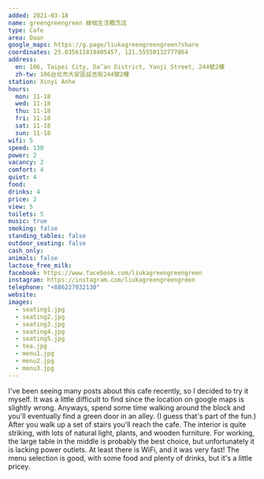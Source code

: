 ```yaml
---
added: 2021-03-18
name: greengreengreen 綠咖生活概念店
type: Cafe
area: Daan
google_maps: https://g.page/liukagreengreengreen?share
coordinates: 25.035611819405457, 121.55550132777864
address:
  en: 106, Taipei City, Da’an District, Yanji Street, 244號2樓
  zh-tw: 106台北市大安區延吉街244號2樓
station: Xinyi Anhe
hours:
  mon: 11-18
  wed: 11-18
  thu: 11-18
  fri: 11-18
  sat: 11-18
  sun: 11-18
wifi: 5
speed: 130
power: 2
vacancy: 2
comfort: 4
quiet: 4
food: 
drinks: 4
price: 2
view: 5
toilets: 5
music: true
smoking: false
standing_tables: false
outdoor_seating: false
cash_only: 
animals: false
lactose_free_milk: 
facebook: https://www.facebook.com/liukagreengreengreen
instagram: https://instagram.com/liukagreengreengreen
telephone: "+886227032130"
website: 
images:
  - seating1.jpg
  - seating2.jpg
  - seating3.jpg
  - seating4.jpg
  - seating5.jpg
  - tea.jpg
  - menu1.jpg
  - menu2.jpg
  - menu3.jpg
---
```


I've been seeing many posts about this cafe recently, so I decided to try it myself. It was a little difficult to find since the location on google maps is slightly wrong. Anyways, spend some time walking around the block and you'll eventually find a green door in an alley. (I guess that's part of the fun.) After you walk up a set of stairs you'll reach the cafe. The interior is quite striking, with lots of natural light, plants, and wooden furniture. For working, the large table in the middle is probably the best choice, but unfortunately it is lacking power outlets. At least there is WiFi, and it was very fast! The menu selection is good, with some food and plenty of drinks, but it's a little pricey.
